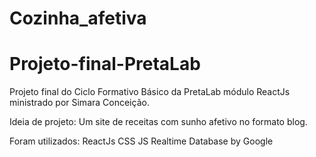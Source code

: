 # Cozinha_afetiva

# Projeto-final-PretaLab
Projeto final do Ciclo Formativo Básico da PretaLab módulo ReactJs ministrado por Simara Conceição. 

Ideia de projeto:
Um site de receitas com sunho afetivo no formato blog.

Foram utilizados:
ReactJs
CSS
JS
Realtime Database by Google

